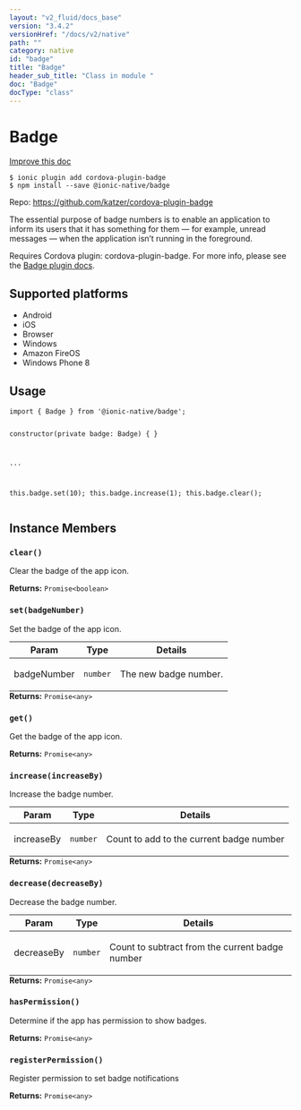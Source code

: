 ```yaml
---
layout: "v2_fluid/docs_base"
version: "3.4.2"
versionHref: "/docs/v2/native"
path: ""
category: native
id: "badge"
title: "Badge"
header_sub_title: "Class in module "
doc: "Badge"
docType: "class"
---
```


<h1 class="api-title">Badge</h1>

<a class="improve-v2-docs" href="http://github.com/driftyco/ionic-native/edit/master/src/@ionic-native/plugins/badge/index.ts#L1">
  Improve this doc
</a>






<pre><code class="nohighlight">$ ionic plugin add cordova-plugin-badge
$ npm install --save @ionic-native/badge
</code></pre>
<p>Repo:
  <a href="https://github.com/katzer/cordova-plugin-badge">
    https://github.com/katzer/cordova-plugin-badge
  </a>
</p>


<p>The essential purpose of badge numbers is to enable an application to inform its users that it has something for them — for example, unread messages — when the application isn’t running in the foreground.</p>
<p>Requires Cordova plugin: cordova-plugin-badge. For more info, please see the <a href="https://github.com/katzer/cordova-plugin-badge">Badge plugin docs</a>.</p>




<h2>Supported platforms</h2>
<ul>
  <li>Android</li><li>iOS</li><li>Browser</li><li>Windows</li><li>Amazon FireOS</li><li>Windows Phone 8</li>
</ul>






<h2>Usage</h2>
<pre><code class="lang-typescript">import { Badge } from &#39;@ionic-native/badge&#39;;

constructor(private badge: Badge) { }

...

this.badge.set(10);
this.badge.increase(1);
this.badge.clear();
</code></pre>








<h2>Instance Members</h2>
<h3><a class="anchor" name="clear" href="#clear"></a><code>clear()</code></h3>


Clear the badge of the app icon.


<div class="return-value" markdown="1">
  <i class="icon ion-arrow-return-left"></i>
  <b>Returns:</b> <code>Promise&lt;boolean&gt;</code> 
</div><h3><a class="anchor" name="set" href="#set"></a><code>set(badgeNumber)</code></h3>


Set the badge of the app icon.
<table class="table param-table" style="margin:0;">
  <thead>
  <tr>
    <th>Param</th>
    <th>Type</th>
    <th>Details</th>
  </tr>
  </thead>
  <tbody>
  <tr>
    <td>
      badgeNumber</td>
    <td>
      <code>number</code>
    </td>
    <td>
      <p>The new badge number.</p>
</td>
  </tr>
  </tbody>
</table>

<div class="return-value" markdown="1">
  <i class="icon ion-arrow-return-left"></i>
  <b>Returns:</b> <code>Promise&lt;any&gt;</code> 
</div><h3><a class="anchor" name="get" href="#get"></a><code>get()</code></h3>


Get the badge of the app icon.


<div class="return-value" markdown="1">
  <i class="icon ion-arrow-return-left"></i>
  <b>Returns:</b> <code>Promise&lt;any&gt;</code> 
</div><h3><a class="anchor" name="increase" href="#increase"></a><code>increase(increaseBy)</code></h3>


Increase the badge number.
<table class="table param-table" style="margin:0;">
  <thead>
  <tr>
    <th>Param</th>
    <th>Type</th>
    <th>Details</th>
  </tr>
  </thead>
  <tbody>
  <tr>
    <td>
      increaseBy</td>
    <td>
      <code>number</code>
    </td>
    <td>
      <p>Count to add to the current badge number</p>
</td>
  </tr>
  </tbody>
</table>

<div class="return-value" markdown="1">
  <i class="icon ion-arrow-return-left"></i>
  <b>Returns:</b> <code>Promise&lt;any&gt;</code> 
</div><h3><a class="anchor" name="decrease" href="#decrease"></a><code>decrease(decreaseBy)</code></h3>


Decrease the badge number.
<table class="table param-table" style="margin:0;">
  <thead>
  <tr>
    <th>Param</th>
    <th>Type</th>
    <th>Details</th>
  </tr>
  </thead>
  <tbody>
  <tr>
    <td>
      decreaseBy</td>
    <td>
      <code>number</code>
    </td>
    <td>
      <p>Count to subtract from the current badge number</p>
</td>
  </tr>
  </tbody>
</table>

<div class="return-value" markdown="1">
  <i class="icon ion-arrow-return-left"></i>
  <b>Returns:</b> <code>Promise&lt;any&gt;</code> 
</div><h3><a class="anchor" name="hasPermission" href="#hasPermission"></a><code>hasPermission()</code></h3>


Determine if the app has permission to show badges.


<div class="return-value" markdown="1">
  <i class="icon ion-arrow-return-left"></i>
  <b>Returns:</b> <code>Promise&lt;any&gt;</code> 
</div><h3><a class="anchor" name="registerPermission" href="#registerPermission"></a><code>registerPermission()</code></h3>


Register permission to set badge notifications


<div class="return-value" markdown="1">
  <i class="icon ion-arrow-return-left"></i>
  <b>Returns:</b> <code>Promise&lt;any&gt;</code> 
</div>





